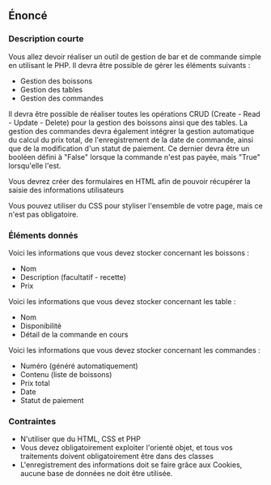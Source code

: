 ## Énoncé

### Description courte

Vous allez devoir réaliser un outil de gestion de bar et de commande simple en utilisant le PHP. Il devra être possible de gérer les éléments suivants : 

- Gestion des boissons
- Gestion des tables
- Gestion des commandes

Il devra être possible de réaliser toutes les opérations CRUD (Create - Read - Update - Delete) pour la gestion des boissons ainsi que des tables.
La gestion des commandes devra également intégrer la gestion automatique du calcul du prix total, de l'enregistrement de la date de commande, ainsi que de la modification d'un statut de paiement. Ce dernier devra être un booléen défini à "False" lorsque la commande n'est pas payée, mais "True" lorsqu'elle l'est.

Vous devrez créer des formulaires en HTML afin de pouvoir récupérer la saisie des informations utilisateurs

Vous pouvez utiliser du CSS pour styliser l'ensemble de votre page, mais ce n'est pas obligatoire.

### Éléments donnés

Voici les informations que vous devez stocker concernant les boissons : 
- Nom
- Description (facultatif - recette)
- Prix

Voici les informations que vous devez stocker concernant les table : 
- Nom
- Disponibilité
- Détail de la commande en cours

Voici les informations que vous devez stocker concernant les commandes : 
- Numéro (généré automatiquement)
- Contenu (liste de boissons)
- Prix total
- Date
- Statut de paiement

### Contraintes

- N'utiliser que du HTML, CSS et PHP
- Vous devez obligatoirement exploiter l'orienté objet, et tous vos traitements doivent obligatoirement être dans des classes
- L'enregistrement des informations doit se faire grâce aux Cookies, aucune base de données ne doit être utilisée.
